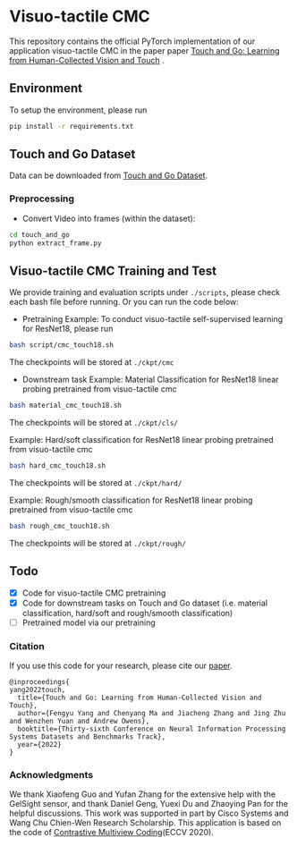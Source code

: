 # Visuo-tactile CMC
This repository contains the official PyTorch implementation of our application visuo-tactile CMC in the paper paper [Touch and Go: Learning from Human-Collected Vision and Touch](https://arxiv.org/pdf/2211.12498.pdf) .

## Environment
To setup the environment, please run

```bash
pip install -r requirements.txt
```

## Touch and Go Dataset
Data can be downloaded from [Touch and Go Dataset](https://drive.google.com/drive/folders/1NDasyshDCL9aaQzxjn_-Q5MBURRT360B).

### Preprocessing
- Convert Video into frames (within the dataset):
```bash
cd touch_and_go
python extract_frame.py
```

## Visuo-tactile CMC Training and Test
We provide training and evaluation scripts under `./scripts`, please check each bash file before running. Or you can run the code below:
- Pretraining
Example: To conduct visuo-tactile self-supervised learning for ResNet18, please run 
```bash
bash script/cmc_touch18.sh  
```
The checkpoints will be stored at `./ckpt/cmc`

- Downstream task
Example: Material Classification for ResNet18 linear probing pretrained from visuo-tactile cmc
```bash
bash material_cmc_touch18.sh
```
The checkpoints will be stored at `./ckpt/cls/`

Example: Hard/soft classification for ResNet18 linear probing pretrained from visuo-tactile cmc
```bash
bash hard_cmc_touch18.sh
```
The checkpoints will be stored at `./ckpt/hard/`

Example: Rough/smooth classification for ResNet18 linear probing pretrained from visuo-tactile cmc
```bash
bash rough_cmc_touch18.sh
```
The checkpoints will be stored at `./ckpt/rough/`

## Todo
- [x] Code for visuo-tactile CMC pretraining
- [x] Code for downstream tasks on Touch and Go dataset (i.e. material classification, hard/soft and rough/smooth classification)
- [ ] Pretrained model via our pretraining

### Citation
If you use this code for your research, please cite our [paper](hhttps://arxiv.org/pdf/2211.12498.pdf).
```
@inproceedings{
yang2022touch,
  title={Touch and Go: Learning from Human-Collected Vision and Touch},
  author={Fengyu Yang and Chenyang Ma and Jiacheng Zhang and Jing Zhu and Wenzhen Yuan and Andrew Owens},
  booktitle={Thirty-sixth Conference on Neural Information Processing Systems Datasets and Benchmarks Track},
  year={2022}
}
```

### Acknowledgments
We thank Xiaofeng Guo and Yufan Zhang for the extensive help with the GelSight sensor, and thank Daniel Geng, Yuexi Du and Zhaoying Pan for the helpful discussions. This work was supported in part by Cisco Systems and Wang Chu Chien-Wen Research Scholarship. This application is based on the code of [Contrastive Multiview Coding](https://github.com/HobbitLong/CMC/tree/master)(ECCV 2020). 
